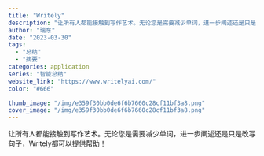 ```yaml
---
title: "Writely"
description: "让所有人都能接触到写作艺术。无论您是需要减少单词，进一步阐述还是只是改写句子，Writely都可以提供帮助！"
author: "瑞东"
date: "2023-03-30"
tags:
  - "总结"
  - "摘要"
categories: application
series: "智能总结"
website_link: "https://www.writelyai.com/"
color: "#666"

thumb_image: "/img/e359f30bb0de6f6b7660c28cf11bf3a8.png"
cover_image: "/img/e359f30bb0de6f6b7660c28cf11bf3a8.png"
---
```


让所有人都能接触到写作艺术。无论您是需要减少单词，进一步阐述还是只是改写句子，Writely都可以提供帮助！